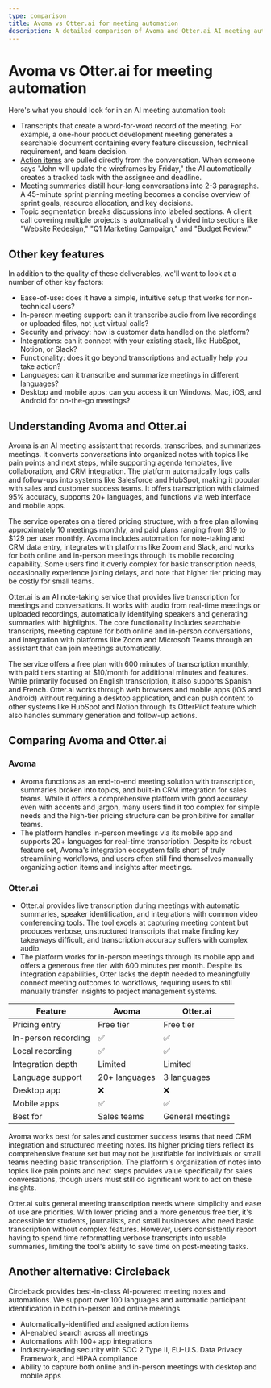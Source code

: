 ```yaml
---
type: comparison
title: Avoma vs Otter.ai for meeting automation
description: A detailed comparison of Avoma and Otter.ai AI meeting automation tools, examining transcription quality, action item tracking, meeting summaries, and additional features like ease-of-use, in-person meeting support, and integrations.
---
```


# Avoma vs Otter.ai for meeting automation

Here's what you should look for in an AI meeting automation tool:  
* Transcripts that create a word-for-word record of the meeting. For example, a one-hour product development meeting generates a searchable document containing every feature discussion, technical requirement, and team decision.
* [Action items](/releases/add-action-items-to-meetings) are pulled directly from the conversation. When someone says "John will update the wireframes by Friday," the AI automatically creates a tracked task with the assignee and deadline.
* Meeting summaries distill hour-long conversations into 2-3 paragraphs. A 45-minute sprint planning meeting becomes a concise overview of sprint goals, resource allocation, and key decisions.
* Topic segmentation breaks discussions into labeled sections. A client call covering multiple projects is automatically divided into sections like "Website Redesign," "Q1 Marketing Campaign," and "Budget Review."

## Other key features
In addition to the quality of these deliverables, we'll want to look at a number of other key factors:
* Ease-of-use: does it have a simple, intuitive setup that works for non-technical users?
* In-person meeting support: can it transcribe audio from live recordings or uploaded files, not just virtual calls?
* Security and privacy: how is customer data handled on the platform?
* Integrations: can it connect with your existing stack, like HubSpot, Notion, or Slack?
* Functionality: does it go beyond transcriptions and actually help you take action?
* Languages: can it transcribe and summarize meetings in different languages?
* Desktop and mobile apps: can you access it on Windows, Mac, iOS, and Android for on-the-go meetings?

## Understanding Avoma and Otter.ai
Avoma is an AI meeting assistant that records, transcribes, and summarizes meetings. It converts conversations into organized notes with topics like pain points and next steps, while supporting agenda templates, live collaboration, and CRM integration. The platform automatically logs calls and follow-ups into systems like Salesforce and HubSpot, making it popular with sales and customer success teams. It offers transcription with claimed 95% accuracy, supports 20+ languages, and functions via web interface and mobile apps.

The service operates on a tiered pricing structure, with a free plan allowing approximately 10 meetings monthly, and paid plans ranging from $19 to $129 per user monthly. Avoma includes automation for note-taking and CRM data entry, integrates with platforms like Zoom and Slack, and works for both online and in-person meetings through its mobile recording capability. Some users find it overly complex for basic transcription needs, occasionally experience joining delays, and note that higher tier pricing may be costly for small teams.

Otter.ai is an AI note-taking service that provides live transcription for meetings and conversations. It works with audio from real-time meetings or uploaded recordings, automatically identifying speakers and generating summaries with highlights. The core functionality includes searchable transcripts, meeting capture for both online and in-person conversations, and integration with platforms like Zoom and Microsoft Teams through an assistant that can join meetings automatically.

The service offers a free plan with 600 minutes of transcription monthly, with paid tiers starting at $10/month for additional minutes and features. While primarily focused on English transcription, it also supports Spanish and French. Otter.ai works through web browsers and mobile apps (iOS and Android) without requiring a desktop application, and can push content to other systems like HubSpot and Notion through its OtterPilot feature which also handles summary generation and follow-up actions.

## Comparing Avoma and Otter.ai

### Avoma

* Avoma functions as an end-to-end meeting solution with transcription, summaries broken into topics, and built-in CRM integration for sales teams. While it offers a comprehensive platform with good accuracy even with accents and jargon, many users find it too complex for simple needs and the high-tier pricing structure can be prohibitive for smaller teams.
* The platform handles in-person meetings via its mobile app and supports 20+ languages for real-time transcription. Despite its robust feature set, Avoma's integration ecosystem falls short of truly streamlining workflows, and users often still find themselves manually organizing action items and insights after meetings.

### Otter.ai

* Otter.ai provides live transcription during meetings with automatic summaries, speaker identification, and integrations with common video conferencing tools. The tool excels at capturing meeting content but produces verbose, unstructured transcripts that make finding key takeaways difficult, and transcription accuracy suffers with complex audio.
* The platform works for in-person meetings through its mobile app and offers a generous free tier with 600 minutes per month. Despite its integration capabilities, Otter lacks the depth needed to meaningfully connect meeting outcomes to workflows, requiring users to still manually transfer insights to project management systems.

| Feature | Avoma | Otter.ai |
|---------|-------|----------|
| Pricing entry | Free tier | Free tier |
| In-person recording | ✅ | ✅ |
| Local recording | ✅ | ✅ |
| Integration depth | Limited | Limited |
| Language support | 20+ languages | 3 languages |
| Desktop app | ❌ | ❌ |
| Mobile apps | ✅ | ✅ |
| Best for | Sales teams | General meetings |

Avoma works best for sales and customer success teams that need CRM integration and structured meeting notes. Its higher pricing tiers reflect its comprehensive feature set but may not be justifiable for individuals or small teams needing basic transcription. The platform's organization of notes into topics like pain points and next steps provides value specifically for sales conversations, though users must still do significant work to act on these insights.

Otter.ai suits general meeting transcription needs where simplicity and ease of use are priorities. With lower pricing and a more generous free tier, it's accessible for students, journalists, and small businesses who need basic transcription without complex features. However, users consistently report having to spend time reformatting verbose transcripts into usable summaries, limiting the tool's ability to save time on post-meeting tasks.

## Another alternative: Circleback
Circleback provides best-in-class AI-powered meeting notes and automations. We support over 100 languages and automatic participant identification in both in-person and online meetings.
* Automatically-identified and assigned action items
* AI-enabled search across all meetings
* Automations with 100+ app integrations
* Industry-leading security with SOC 2 Type II, EU-U.S. Data Privacy Framework, and HIPAA compliance
* Ability to capture both online and in-person meetings with desktop and mobile apps